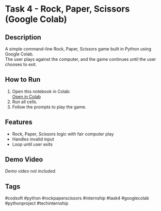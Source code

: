 # Task 4 - Rock, Paper, Scissors (Google Colab)

## Description
A simple command-line Rock, Paper, Scissors game built in Python using Google Colab.  
The user plays against the computer, and the game continues until the user chooses to exit.

## How to Run
1. Open this notebook in Colab:  
   [Open in Colab](https://colab.research.google.com/github/Srishti-aggarwal14/CODSOFT/blob/main/Task_4_Rock_Paper_Scissors/Task_4_RockPaperScissors.ipynb)
2. Run all cells.
3. Follow the prompts to play the game.

## Features
- Rock, Paper, Scissors logic with fair computer play
- Handles invalid input
- Loop until user exits

## Demo Video
*Demo video not included.*

## Tags
#codsoft #python #rockpaperscissors #internship #task4 #googlecolab #pythonproject #techinternship
